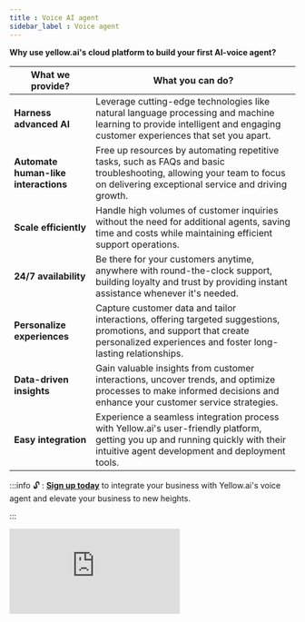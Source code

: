 ```yaml
---
title : Voice AI agent
sidebar_label : Voice agent
---
```




**Why use yellow.ai's cloud platform to build your first AI-voice agent?**


| What we provide? | What you can do? |
| -------- | -------- |
| **Harness advanced AI**      | Leverage cutting-edge technologies like natural language processing and machine learning to provide intelligent and engaging customer experiences that set you apart.    |
| **Automate human-like interactions**  | Free up resources by automating repetitive tasks, such as FAQs and basic troubleshooting, allowing your team to focus on delivering exceptional service and driving growth.|
|**Scale efficiently**   | Handle high volumes of customer inquiries without the need for additional agents, saving time and costs while maintaining efficient support operations.|
| **24/7 availability** | Be there for your customers anytime, anywhere with round-the-clock support, building loyalty and trust by providing instant assistance whenever it's needed. |
| **Personalize experiences** | Capture customer data and tailor interactions, offering targeted suggestions, promotions, and support that create personalized experiences and foster long-lasting relationships.|
| **Data-driven insights**  | Gain valuable insights from customer interactions, uncover trends, and optimize processes to make informed decisions and enhance your customer service strategies.|
| **Easy integration** | Experience a seamless integration process with Yellow.ai's user-friendly platform, getting you up and running quickly with their intuitive agent development and deployment tools.|

:::info
:unlock: :	 **[Sign up today](https://cloud.yellow.ai/auth/login)** to integrate your business with Yellow.ai's voice agent and elevate your business to new heights.

:::

<div style={{ position: "relative", paddingBottom: "56.25%", height: 0, overflow: "hidden", borderRadius: "12px", boxShadow: "0 2px 8px rgba(0,0,0,0.1)" }}>
  <iframe
    src="https://www.youtube.com/embed/EOhOQ0ZhOgI?si=NT5cfKzlBSc7_TOV"
    title="YouTube video"
    style={{ position: "absolute", top: 0, left: 0, width: "100%", height: "100%" }}
    frameBorder="0"
    allow="accelerometer; autoplay; clipboard-write; encrypted-media; gyroscope; picture-in-picture; web-share"
    allowFullScreen
  />
</div>




